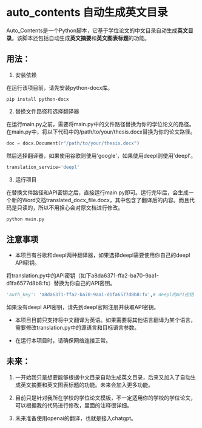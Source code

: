 # auto_contents 自动生成英文目录
Auto_Contents是一个Python脚本，它基于学位论文的中文目录自动生成**英文目录**。该脚本还包括自动生成**英文摘要**和**英文图表标题**的功能。

## 用法：
1. 安装依赖

在运行该项目前，请先安装python-docx库。
```shell
pip install python-docx 
```
2. 替换文件路径和选择翻译器

在运行main.py之前，需要将main.py中的文件路径替换为你的学位论文的路径。在main.py中，将以下代码中的/path/to/your/thesis.docx替换为你的论文路径。

```python
doc = docx.Document(r"/path/to/your/thesis.docx")
```
然后选择翻译器，如果使用谷歌则使用'google'，如果使用deepl则使用'deepl'。
```python
translation_service='deepl'
```
3. 运行项目

在替换文件路径和API密钥之后，直接运行main.py即可。运行完毕后，会生成一个新的Word文档translated_docx_file.docx，其中包含了翻译后的内容。而且代码是只读的，所以不用担心会对原文档进行修改。
```python
python main.py
```
## 注意事项
 - 本项目有谷歌和deepl两种翻译器，如果选择deepl需要使用你自己的deepl API密钥。

 将translation.py中的API密钥（如下a8da6371-ffa2-ba70-9aa1-d1fa6577d8b8:fx）替换为你自己的API密钥。

 ```python
 'auth_key': 'a8da6371-ffa2-ba70-9aa1-d1fa6577d8b8:fx',# deepl的API密钥
 ```
 
 如果没有deepl API密钥，请先到deepl官网注册并获取API密钥。

 - 本项目目前只支持将中文翻译为英语。如果需要将其他语言翻译为某个语言，需要修改translation.py中的源语言和目标语言参数。

 - 在运行本项目时，请确保网络连接正常。

## 未来：

1. 一开始我只是想要能够根据中文目录自动生成英文目录，后来又加入了自动生成英文摘要和英文图表标题的功能。未来会加入更多功能。

2. 目前只是针对我所在学校的学位论文模板，不一定适用你的学校的学位论文，可以根据我的代码进行修改，里面的注释很详细。

3. 未来准备使用openai的翻译，也就是接入chatgpt。
